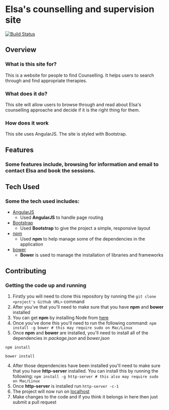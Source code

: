 # Elsa's counselling and supervision site

[![Build Status](https://travis-ci.org/vieiraa360/front-end.svg?branch=master)](https://travis-ci.org/vieiraa360/front-end)

## Overview
 
### What is this site for?
 
This is a website for people to find Counselling. It helps users to search through and find appropriate therapies.
 
### What does it do?
 
This site will allow users to browse through and read about Elsa's counselling approache and decide if it is the right thing for them.
 

### How does it work
 
This site uses AngularJS. The site is styled with Bootstrap.
 

## Features

### Some features include, browsing for information and email to contact Elsa and book the sessions.
 

## Tech Used
 
### Some the tech used includes:
- [AngularJS](https://angularjs.org/)
    - Used **AngularJS** to handle page routing
- [Bootstrap](http://getbootstrap.com/)
    - Used **Bootstrap** to give the project a simple, responsive layout
- [npm](https://www.npmjs.com/)
    - Used **npm** to help manage some of the dependencies in the application
- [bower](https://bower.io/)
    - **Bower** is used to manage the installation of libraries and frameworks


## Contributing

### Getting the code up and running
1. Firstly you will need to clone this repository by running the ```git clone <project's Github URL>``` command
2. After you've that you'll need to make sure that you have **npm** and **bower** installed
  1. You can get **npm** by installing Node from [here](https://nodejs.org/en/)
  2. Once you've done this you'll need to run the following command:
     `npm install -g bower # this may require sudo on Mac/Linux`
3. Once **npm** and **bower** are installed, you'll need to install all of the dependencies in *package.json* and *bower.json*
  ```
  npm install
 
  bower install
  ```
4. After those dependencies have been installed you'll need to make sure that you have **http-server** installed. You can install this by running the following: ```npm install -g http-server # this also may require sudo on Mac/Linux```
5. Once **http-server** is installed run ```http-server -c-1```
6. The project will now run on [localhost](http://127.0.0.1:8080)
7. Make changes to the code and if you think it belongs in here then just submit a pull request
